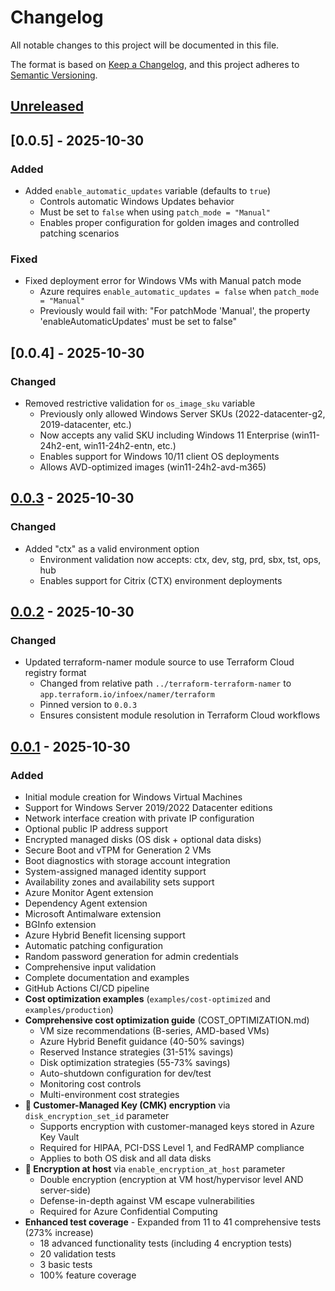 # Changelog

All notable changes to this project will be documented in this file.

The format is based on [Keep a Changelog](https://keepachangelog.com/en/1.0.0/),
and this project adheres to [Semantic Versioning](https://semver.org/spec/v2.0.0.html).

## [Unreleased]

## [0.0.5] - 2025-10-30

### Added
- Added `enable_automatic_updates` variable (defaults to `true`)
  - Controls automatic Windows Updates behavior
  - Must be set to `false` when using `patch_mode = "Manual"`
  - Enables proper configuration for golden images and controlled patching scenarios

### Fixed
- Fixed deployment error for Windows VMs with Manual patch mode
  - Azure requires `enable_automatic_updates = false` when `patch_mode = "Manual"`
  - Previously would fail with: "For patchMode 'Manual', the property 'enableAutomaticUpdates' must be set to false"

## [0.0.4] - 2025-10-30

### Changed
- Removed restrictive validation for `os_image_sku` variable
  - Previously only allowed Windows Server SKUs (2022-datacenter-g2, 2019-datacenter, etc.)
  - Now accepts any valid SKU including Windows 11 Enterprise (win11-24h2-ent, win11-24h2-entn, etc.)
  - Enables support for Windows 10/11 client OS deployments
  - Allows AVD-optimized images (win11-24h2-avd-m365)

## [0.0.3] - 2025-10-30

### Changed
- Added "ctx" as a valid environment option
  - Environment validation now accepts: ctx, dev, stg, prd, sbx, tst, ops, hub
  - Enables support for Citrix (CTX) environment deployments

## [0.0.2] - 2025-10-30

### Changed
- Updated terraform-namer module source to use Terraform Cloud registry format
  - Changed from relative path `../terraform-terraform-namer` to `app.terraform.io/infoex/namer/terraform`
  - Pinned version to `0.0.3`
  - Ensures consistent module resolution in Terraform Cloud workflows

## [0.0.1] - 2025-10-30

### Added
- Initial module creation for Windows Virtual Machines
- Support for Windows Server 2019/2022 Datacenter editions
- Network interface creation with private IP configuration
- Optional public IP address support
- Encrypted managed disks (OS disk + optional data disks)
- Secure Boot and vTPM for Generation 2 VMs
- Boot diagnostics with storage account integration
- System-assigned managed identity support
- Availability zones and availability sets support
- Azure Monitor Agent extension
- Dependency Agent extension
- Microsoft Antimalware extension
- BGInfo extension
- Azure Hybrid Benefit licensing support
- Automatic patching configuration
- Random password generation for admin credentials
- Comprehensive input validation
- Complete documentation and examples
- GitHub Actions CI/CD pipeline
- **Cost optimization examples** (`examples/cost-optimized` and `examples/production`)
- **Comprehensive cost optimization guide** (COST_OPTIMIZATION.md)
  - VM size recommendations (B-series, AMD-based VMs)
  - Azure Hybrid Benefit guidance (40-50% savings)
  - Reserved Instance strategies (31-51% savings)
  - Disk optimization strategies (55-73% savings)
  - Auto-shutdown configuration for dev/test
  - Monitoring cost controls
  - Multi-environment cost strategies
- **🔐 Customer-Managed Key (CMK) encryption** via `disk_encryption_set_id` parameter
  - Supports encryption with customer-managed keys stored in Azure Key Vault
  - Required for HIPAA, PCI-DSS Level 1, and FedRAMP compliance
  - Applies to both OS disk and all data disks
- **🔐 Encryption at host** via `enable_encryption_at_host` parameter
  - Double encryption (encryption at VM host/hypervisor level AND server-side)
  - Defense-in-depth against VM escape vulnerabilities
  - Required for Azure Confidential Computing
- **Enhanced test coverage** - Expanded from 11 to 41 comprehensive tests (273% increase)
  - 18 advanced functionality tests (including 4 encryption tests)
  - 20 validation tests
  - 3 basic tests
  - 100% feature coverage

[unreleased]: https://github.com/excellere-it/terraform-azurerm-windows-virtual-machine/compare/v0.0.3...HEAD
[0.0.3]: https://github.com/excellere-it/terraform-azurerm-windows-virtual-machine/compare/v0.0.2...v0.0.3
[0.0.2]: https://github.com/excellere-it/terraform-azurerm-windows-virtual-machine/compare/v0.0.1...v0.0.2
[0.0.1]: https://github.com/excellere-it/terraform-azurerm-windows-virtual-machine/releases/tag/v0.0.1
